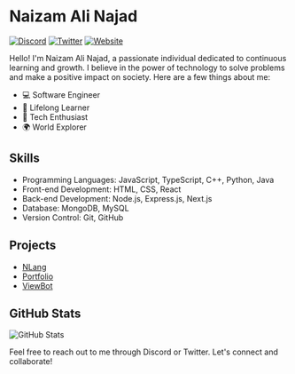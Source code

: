 # Naizam Ali Najad

[![Discord](https://img.shields.io/badge/Discord-NichuNaizam#1178-blue?style=flat&logo=discord)](https://discord.com/users/688328042212360208)
[![Twitter](https://img.shields.io/badge/Twitter-%40TNaizam-blue?style=flat&logo=twitter)](https://twitter.com/TNaizam)
[![Website](https://img.shields.io/badge/Website-nichunaizam.me-blue?style=flat&logo=web)](https://www.nichunaizam.me)

Hello! I'm Naizam Ali Najad, a passionate individual dedicated to continuous learning and growth. I believe in the power of technology to solve problems and make a positive impact on society. Here are a few things about me:

- 💻 Software Engineer
- 🌱 Lifelong Learner
- 🚀 Tech Enthusiast
- 🌍 World Explorer

## Skills

- Programming Languages: JavaScript, TypeScript, C++, Python, Java
- Front-end Development: HTML, CSS, React
- Back-end Development: Node.js, Express.js, Next.js
- Database: MongoDB, MySQL
- Version Control: Git, GitHub

## Projects

- [NLang](https://github.com/NichuNaizam/NLang)
- [Portfolio](https://github.com/NichuNaizam/Portfolio)
- [ViewBot](https://github.com/NichuNaizam/ViewBot)

## GitHub Stats

![GitHub Stats](https://github-readme-stats.vercel.app/api?username=NichuNaizam&show_icons=true&count_private=true)

Feel free to reach out to me through Discord or Twitter. Let's connect and collaborate!
